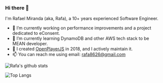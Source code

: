 ### Hi there 👋

I'm Rafael Miranda (aka, Rafa), a 10+ years experienced Software Engineer. 

- 🔭 I’m currently working on performance improvements and a project dedicated to eConsent. 
- 🌱 I’m currently learning DynamoDB and other AWS tech stack to be MEAN developer.
- 🚧 I created [OpenPlayerJS](https://github.com/openplayerjs/openplayerjs) in 2018, and I actively maintain it.
- 📫 You can reach me using email: rafa8626@gmail.com

![Rafa's github stats](https://github-readme-stats.vercel.app/api?username=rafa8626&theme=tokyonight)

![Top Langs](https://github-readme-stats.vercel.app/api/top-langs/?username=rafa8626&layout=compact&theme=tokyonight)
